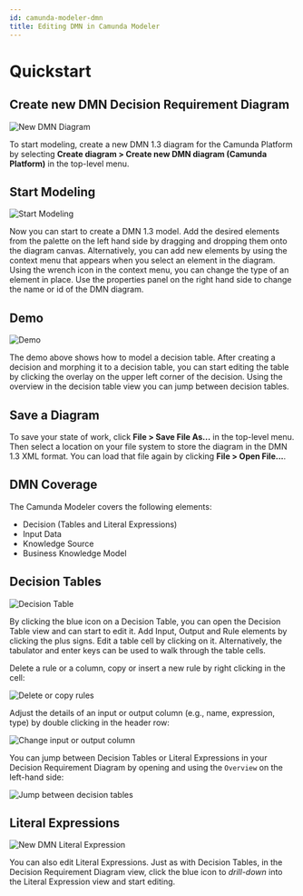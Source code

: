 ```yaml
---
id: camunda-modeler-dmn
title: Editing DMN in Camunda Modeler
---
```


# Quickstart

## Create new DMN Decision Requirement Diagram

![New DMN Diagram](./img/create-dmn.png)

To start modeling, create a new DMN 1.3 diagram for the Camunda Platform by selecting **Create diagram > Create new DMN diagram (Camunda Platform)** in the top-level menu.

## Start Modeling

![Start Modeling](./img/main.png)

Now you can start to create a DMN 1.3 model. Add the desired elements from the palette on the left hand side by dragging and dropping them onto the diagram canvas. Alternatively, you can add new elements by using the context menu that appears when you select an element in the diagram. Using the wrench icon in the context menu, you can change the type of an element in place. Use the properties panel on the right hand side to change the name or id of the DMN diagram.

## Demo

![Demo](./img/demo.gif)

The demo above shows how to model a decision table. After creating a decision and morphing it to a decision table, you can start editing the table by clicking the overlay on the upper left corner of the decision. Using the overview in the decision table view you can jump between decision tables.

## Save a Diagram

To save your state of work, click **File > Save File As...** in the top-level menu. Then select a location on your file system to store the diagram in the DMN 1.3 XML format. You can load that file again by clicking **File > Open File...**.

## DMN Coverage

The Camunda Modeler covers the following elements:

- Decision (Tables and Literal Expressions)
- Input Data
- Knowledge Source
- Business Knowledge Model

## Decision Tables

![Decision Table](./img/decision-table.png)

By clicking the blue icon on a Decision Table, you can open the Decision Table view and can start to edit it. Add Input, Output and Rule elements by clicking the plus signs. Edit a table cell by clicking on it. Alternatively, the tabulator and enter keys can be used to walk through the table cells.

Delete a rule or a column, copy or insert a new rule by right clicking in the cell:

![Delete or copy rules](./img/dmn-modeler-right-click.png)

Adjust the details of an input or output column (e.g., name, expression, type) by double clicking in the header row:

![Change input or output column](./img/dmn-modeler-double-click.png)

You can jump between Decision Tables or Literal Expressions in your Decision Requirement Diagram by opening and using the `Overview` on the left-hand side:

![Jump between decision tables](./img/dmn-modeler-toggle-overview.png)

## Literal Expressions

![New DMN Literal Expression](./img/literal-expression.png)

You can also edit Literal Expressions. Just as with Decision Tables, in the Decision Requirement Diagram view, click the blue icon to *drill-down* into the Literal Expression view and start editing.
